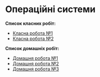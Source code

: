 <h1>Операційні системи</h1>

<b>Список класних робіт:</b>
<ul>
	<li><a href="https://github.com/Prosta4okua/OS/tree/cw1">Класна робота №1</a></li>
	<li><a href="https://github.com/Prosta4okua/OS/tree/CW2">Класна робота №2</a></li>
</ul>
</hr>
<b>Список домашніх робіт:</b>
<ul>
	<li><a href="https://github.com/Prosta4okua/OS/tree/HW1">Домашня робота №1</a></li>
	<li><a href="https://github.com/Prosta4okua/OS/tree/HW2">Домашня робота №2</a></li>
	<li><a href="https://github.com/Prosta4okua/OS/tree/HW3">Домашня робота №3</a></li>
